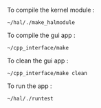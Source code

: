 To compile the kernel module : 

    ~/hal/./make_halmodule

To compile the gui app : 

    ~/cpp_interface/make

To clean the gui app : 

    ~/cpp_interface/make clean

To run the app : 

    ~/hal/./runtest
